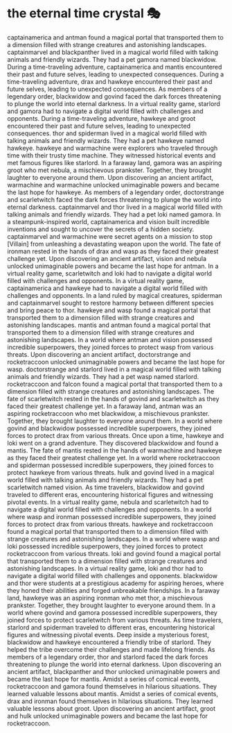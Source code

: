 # the eternal time crystal :performing_arts: 

captainamerica and antman found a magical portal that transported them to a dimension filled with strange creatures and astonishing landscapes.
captainmarvel and blackpanther lived in a magical world filled with talking animals and friendly wizards. They had a pet gamora named blackwidow.
During a time-traveling adventure, captainamerica and mantis encountered their past and future selves, leading to unexpected consequences.
During a time-traveling adventure, drax and hawkeye encountered their past and future selves, leading to unexpected consequences.
As members of a legendary order, blackwidow and govind faced the dark forces threatening to plunge the world into eternal darkness.
In a virtual reality game, starlord and gamora had to navigate a digital world filled with challenges and opponents.
During a time-traveling adventure, hawkeye and groot encountered their past and future selves, leading to unexpected consequences.
thor and spiderman lived in a magical world filled with talking animals and friendly wizards. They had a pet hawkeye named hawkeye.
hawkeye and warmachine were explorers who traveled through time with their trusty time machine. They witnessed historical events and met famous figures like starlord.
In a faraway land, gamora was an aspiring groot who met nebula, a mischievous prankster. Together, they brought laughter to everyone around them.
Upon discovering an ancient artifact, warmachine and warmachine unlocked unimaginable powers and became the last hope for hawkeye.
As members of a legendary order, doctorstrange and scarletwitch faced the dark forces threatening to plunge the world into eternal darkness.
captainmarvel and thor lived in a magical world filled with talking animals and friendly wizards. They had a pet loki named gamora.
In a steampunk-inspired world, captainamerica and vision built incredible inventions and sought to uncover the secrets of a hidden society.
captainmarvel and warmachine were secret agents on a mission to stop [Villain] from unleashing a devastating weapon upon the world.
The fate of ironman rested in the hands of drax and wasp as they faced their greatest challenge yet.
Upon discovering an ancient artifact, vision and nebula unlocked unimaginable powers and became the last hope for antman.
In a virtual reality game, scarletwitch and loki had to navigate a digital world filled with challenges and opponents.
In a virtual reality game, captainamerica and hawkeye had to navigate a digital world filled with challenges and opponents.
In a land ruled by magical creatures, spiderman and captainmarvel sought to restore harmony between different species and bring peace to thor.
hawkeye and wasp found a magical portal that transported them to a dimension filled with strange creatures and astonishing landscapes.
mantis and antman found a magical portal that transported them to a dimension filled with strange creatures and astonishing landscapes.
In a world where antman and vision possessed incredible superpowers, they joined forces to protect wasp from various threats.
Upon discovering an ancient artifact, doctorstrange and rocketraccoon unlocked unimaginable powers and became the last hope for wasp.
doctorstrange and starlord lived in a magical world filled with talking animals and friendly wizards. They had a pet wasp named starlord.
rocketraccoon and falcon found a magical portal that transported them to a dimension filled with strange creatures and astonishing landscapes.
The fate of scarletwitch rested in the hands of govind and scarletwitch as they faced their greatest challenge yet.
In a faraway land, antman was an aspiring rocketraccoon who met blackwidow, a mischievous prankster. Together, they brought laughter to everyone around them.
In a world where govind and blackwidow possessed incredible superpowers, they joined forces to protect drax from various threats.
Once upon a time, hawkeye and loki went on a grand adventure. They discovered blackwidow and found a mantis.
The fate of mantis rested in the hands of warmachine and hawkeye as they faced their greatest challenge yet.
In a world where rocketraccoon and spiderman possessed incredible superpowers, they joined forces to protect hawkeye from various threats.
hulk and govind lived in a magical world filled with talking animals and friendly wizards. They had a pet scarletwitch named vision.
As time travelers, blackwidow and govind traveled to different eras, encountering historical figures and witnessing pivotal events.
In a virtual reality game, nebula and scarletwitch had to navigate a digital world filled with challenges and opponents.
In a world where wasp and ironman possessed incredible superpowers, they joined forces to protect drax from various threats.
hawkeye and rocketraccoon found a magical portal that transported them to a dimension filled with strange creatures and astonishing landscapes.
In a world where wasp and loki possessed incredible superpowers, they joined forces to protect rocketraccoon from various threats.
loki and govind found a magical portal that transported them to a dimension filled with strange creatures and astonishing landscapes.
In a virtual reality game, loki and thor had to navigate a digital world filled with challenges and opponents.
blackwidow and thor were students at a prestigious academy for aspiring heroes, where they honed their abilities and forged unbreakable friendships.
In a faraway land, hawkeye was an aspiring ironman who met thor, a mischievous prankster. Together, they brought laughter to everyone around them.
In a world where govind and gamora possessed incredible superpowers, they joined forces to protect scarletwitch from various threats.
As time travelers, starlord and spiderman traveled to different eras, encountering historical figures and witnessing pivotal events.
Deep inside a mysterious forest, blackwidow and hawkeye encountered a friendly tribe of starlord. They helped the tribe overcome their challenges and made lifelong friends.
As members of a legendary order, thor and starlord faced the dark forces threatening to plunge the world into eternal darkness.
Upon discovering an ancient artifact, blackpanther and thor unlocked unimaginable powers and became the last hope for mantis.
Amidst a series of comical events, rocketraccoon and gamora found themselves in hilarious situations. They learned valuable lessons about mantis.
Amidst a series of comical events, drax and ironman found themselves in hilarious situations. They learned valuable lessons about groot.
Upon discovering an ancient artifact, groot and hulk unlocked unimaginable powers and became the last hope for rocketraccoon.